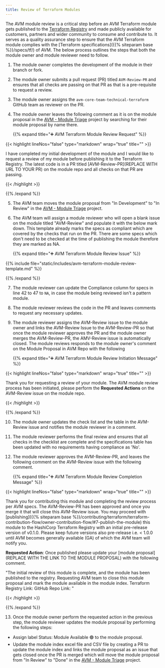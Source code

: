 ```yaml
---
title: Review of Terraform Modules
---
```



The AVM module review is a critical step before an AVM Terraform module gets published to the [Terraform Registry](https://registry.terraform.io/) and made publicly available for customers, partners and wider community to consume and contribute to. It serves as a quality assurance step to ensure that the AVM Terraform module complies with the [Terraform specifications]({{% siteparam base %}}/specs/tf/) of AVM. The below process outlines the steps that both the module owner and module reviewer need to follow.

1. The module owner completes the development of the module in their branch or fork.

2. The module owner submits a pull request (PR) titled `AVM-Review-PR` and ensures that all checks are passing on that PR as that is a pre-requisite to request a review.

3. The module owner assigns the `avm-core-team-technical-terraform` GitHub team as reviewer on the PR.

4. The module owner leaves the following comment as it is on the module proposal in the [AVM - Module Triage](https://github.com/orgs/Azure/projects/529) project by searching for their module proposal by name there.

    {{% expand title="➕ AVM Terraform Module Review Request" %}}

{{< highlight lineNos="false" type="markdown" wrap="true" title="" >}}

I have completed my initial development of the module and I would like to request a review of my module before publishing it to the Terraform Registry. The latest code is in a PR titled [AVM-Review-PR](REPLACE WITH URL TO YOUR PR) on the module repo and all checks on that PR are passing.

{{< /highlight >}}


{{% /expand %}}

5. The AVM team moves the module proposal from "In Development" to "In Review" in the [AVM - Module Triage](https://github.com/orgs/Azure/projects/529) project.

6. The AVM team will assign a module reviewer who will open a blank issue on the module titled "AVM-Review" and populate it with the below mark down. This template already marks the specs as compliant which are covered by the checks that run on the PR. There are some specs which don't need to be checked at the time of publishing the module therefore they are marked as NA.

    {{% expand title="➕ AVM Terraform Module Review Issue" %}}

{{% include file="static/includes/avm-terraform-module-review-template.md" %}}

{{% /expand %}}

7. The module reviewer can update the Compliance column for specs in line 42 to 47 to `NA`, in case the module being reviewed isn't a pattern module.

8. The module reviewer reviews the code in the PR and leaves comments to request any necessary updates.

9. The module reviewer assigns the AVM-Review issue to the module owner and links the AVM-Review Issue to the AVM-Review-PR so that once the module reviewer approves the PR and the module owner merges the AVM-Review-PR, the AMV-Review issue is automatically closed. The module reviews responds to the module owner's comment on the Module Proposal in AVM Repo with the following

    {{% expand title="➕ AVM Terraform Module Review Initiation Message" %}}

{{< highlight lineNos="false" type="markdown" wrap="true" title="" >}}

Thank you for requesting a review of your module. The AVM module review process has been initiated, please perform the **Requested Actions** on the AVM-Review issue on the module repo.

{{< /highlight >}}

{{% /expand %}}

10. The module owner updates the check list and the table in the AVM-Review issue and notifies the module reviewer in a comment.

11. The module reviewer performs the final review and ensures that all checks in the checklist are complete and the specifications table has been updated with no requirements having compliance as 'No'.

12. The module reviewer approves the AVM-Review-PR, and leaves the following comment on the AVM-Review issue with the following comment.

    {{% expand title="➕ AVM Terraform Module Review Completion Message" %}}

{{< highlight lineNos="false" type="markdown" wrap="true" title="" >}}

Thank you for contributing this module and completing the review process per AVM specs. The AVM-Review-PR has been approved and once you merge it that will close this AVM-Review issue. You may proceed with [publishing]({{% siteparam base %}}/contributing/terraform/terraform-contribution-flow/owner-contribution-flow/#7-publish-the-module) this module to the HashiCorp Terraform Registry with an initial pre-release version of v0.1.0. Please keep future versions also pre-release i.e. < 1.0.0 until AVM becomes generally available (GA) of which the AVM team will notify you.

**Requested Action**: Once published please update your [module proposal](REPLACE WITH THE LINK TO THE MODULE PROPOSAL) with the following comment.

"The initial review of this module is complete, and the module has been published to the registry. Requesting AVM team to close this module proposal and mark the module available in the module index.
Terraform Registry Link: <REPLACE WITH THE LINK OF THE MODULE IN TERRAFORM REGISTRY>
GitHub Repo Link: <REPLACE WITH THE LINK OF THE MODULE IN GITHUB>"

{{< /highlight >}}

{{% /expand %}}

13. Once the module owner perform the requested action in the previous step, the module reviewer updates the module proposal by performing the following steps:
- Assign label Status: Module Available :green_circle: to the module proposal.
- Update the module index excel file and CSV file by creating a PR to update the module index and links the module proposal as an issue that gets closed once the PR is merged which will move the module proposal from "In Review" to "Done" in the [AVM - Module Triage](https://github.com/orgs/Azure/projects/529) project.
